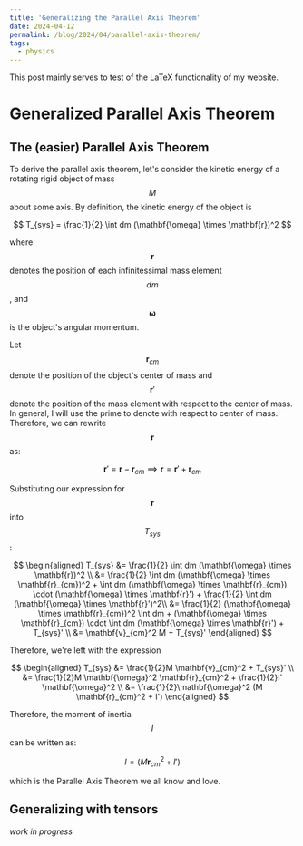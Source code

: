 ```yaml
---
title: 'Generalizing the Parallel Axis Theorem'
date: 2024-04-12
permalink: /blog/2024/04/parallel-axis-theorem/
tags:
  - physics
---
```


This post mainly serves to test of the LaTeX functionality of my website.

# Generalized Parallel Axis Theorem
## The (easier) Parallel Axis Theorem

To derive the parallel axis theorem, let's consider the kinetic energy of a rotating rigid object of mass $$M$$ about some axis. By definition, the kinetic energy of the object is

$$
T_{sys} = \frac{1}{2} \int dm (\mathbf{\omega} \times \mathbf{r})^2
$$

where $$\mathbf{r}$$ denotes the position of each infinitessimal mass element $$dm$$, and $$\mathbf{\omega}$$ is the object's angular momentum.

Let $$\mathbf{r}_{cm}$$ denote the position of the object's center of mass and $$\mathbf{r}'$$ denote the position of the mass element with respect to the center of mass. In general, I will use the prime to denote with respect to center of mass. Therefore, we can rewrite $$\mathbf{r}$$ as:

$$
\mathbf{r}' = \mathbf{r} - \mathbf{r}_{cm} \implies \mathbf{r} = \mathbf{r}' + \mathbf{r}_{cm}
$$

Substituting our expression for $$\mathbf{r}$$ into $$T_{sys}$$:

$$
\begin{aligned}
 T_{sys} &= \frac{1}{2} \int dm (\mathbf{\omega} \times \mathbf{r})^2 \\ 
 &= \frac{1}{2} \int dm (\mathbf{\omega} \times \mathbf{r}_{cm})^2 + \int dm (\mathbf{\omega} \times \mathbf{r}_{cm}) \cdot (\mathbf{\omega} \times \mathbf{r}') + \frac{1}{2} \int dm (\mathbf{\omega} \times \mathbf{r}')^2\\
 &= \frac{1}{2} (\mathbf{\omega} \times \mathbf{r}_{cm})^2 \int dm + (\mathbf{\omega} \times \mathbf{r}_{cm}) \cdot \int dm  (\mathbf{\omega} \times \mathbf{r}') + T_{sys}' \\
 &= \mathbf{v}_{cm}^2 M + T_{sys}'
 \end{aligned}
$$

Therefore, we're left with the expression

$$
\begin{aligned}
T_{sys} &= \frac{1}{2}M \mathbf{v}_{cm}^2 + T_{sys}' \\
&= \frac{1}{2}M \mathbf{\omega}^2 \mathbf{r}_{cm}^2 + \frac{1}{2}I' \mathbf{\omega}^2 \\
&= \frac{1}{2}\mathbf{\omega}^2 (M \mathbf{r}_{cm}^2 + I')
\end{aligned}
$$

Therefore, the moment of inertia $$I$$ can be written as:

$$I = (M \mathbf{r}_{cm}^2 + I')$$

which is the Parallel Axis Theorem we all know and love.

## Generalizing with tensors
*work in progress*

